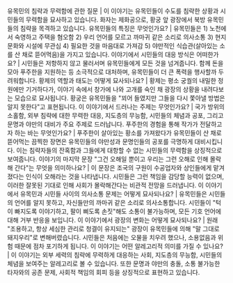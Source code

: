 유목민의 침략과 무력함에 관한 질문	| 이 이야기는 유목민들이 수도를 침략한 상황과 시민들의 무력함을 묘사하고 있습니다. 화자는 제화공으로, 황궁 앞 광장에서 북방 유목민들의 침략을 목격하고 있습니다.
유목민들의 특징은 무엇인가요?	| 유목민들은 1) 노천에서 숙영하고 주택을 혐오함 2) 우리 언어를 모르고 까마귀 같은 소리로 의사소통 3) 현지 문화와 시설에 무관심 4) 필요한 것을 마음대로 가져감 5) 야만적인 식습관(살아있는 소를 산 채로 뜯어먹음)을 가지고 있습니다.
이야기에서 시민들의 대응 방식은 어떠한가요?	| 시민들은 저항하지 않고 물러서며 유목민들에게 모든 것을 넘겨줍니다. 함께 돈을 모아 푸주한을 지원하는 등 소극적으로 대처하며, 유목민들이 더 큰 폭력을 행사할까 두려워합니다.
황제의 역할과 태도는 어떻게 묘사되나요?	| 황제는 평소 궁궐의 내밀한 정원에만 기거하다가, 이야기 속에서 창가에 나와 고개를 숙인 채 광장의 상황을 내려다보는 모습으로 묘사됩니다. 황궁은 유목민들을 "꾀어 들였지만 그들을 다시 쫓아낼 방법은 알지 못한다"고 표현됩니다.
이 이야기에서 드러나는 주제는 무엇인가요?	| 국가 방위의 소홀함, 외부 침략에 대한 무력한 대응, 지도층의 무능함, 시민들의 체념과 공포, 그리고 문명과 야만의 대비가 주요 주제로 드러납니다.
푸주한의 경험을 통해 작가가 전달하고자 하는 바는 무엇인가요?	| 푸주한이 살아있는 황소를 가져왔다가 유목민들이 산 채로 뜯어먹는 끔찍한 장면은 유목민들의 야만성과 문명인들의 공포를 극명하게 대비시킵니다. 이는 침략자들의 잔혹함과 그들에게 대항할 수 없는 시민들의 무력함을 상징적으로 보여줍니다.
이야기의 마지막 문장 "그건 오해일 뿐이고 우리는 그런 오해로 인해 몰락해 간다"는 무엇을 의미하나요?	| 이 문장은 조국의 구원이 수공업자와 상인들에게 맡겨졌다는 인식이 오해라는 것을 나타냅니다. 시민들은 그런 책임을 감당할 능력이 없으며, 이러한 잘못된 기대로 인해 사회가 몰락해간다는 비관적 전망을 드러냅니다.
이 이야기에서 유목민과 시민들 사이의 의사소통 문제는 어떻게 묘사되나요?	| 유목민들은 시민들의 언어를 알지 못하고, 자신들만의 까마귀 같은 소리로 의사소통합니다. 시민들이 "턱이 빠지도록 이야기하고, 팔이 삐도록 손짓"해도 소통이 불가능하며, 모든 기호 언어에 대해 거부 반응을 보입니다.
이 이야기에서 광장의 변화는 어떻게 묘사되나요?	| 원래 "조용하고, 항상 세심한 관리로 청결이 유지되는" 광장이 유목민들에 의해 "말 그대로 돼지우리"로 변해버렸습니다. 시민들은 처음에는 오물을 치우려 했으나, 소용없음과 위험 때문에 점차 포기하게 됩니다.
이 이야기는 어떤 알레고리적 의미를 가질 수 있나요?	| 이 이야기는 외부 세력의 침략에 무력하게 대응하는 사회, 지도층의 무능함, 시민들의 체념을 보여주는 알레고리로 볼 수 있습니다. 또한 문명과 야만의 충돌, 소통 불가능한 타자와의 공존 문제, 사회적 책임의 회피 등을 상징적으로 표현하고 있습니다.